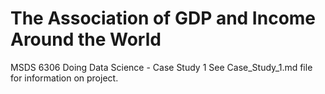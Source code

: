 # The Association of GDP and Income Around the World
MSDS 6306 Doing Data Science - Case Study 1
See Case_Study_1.md file for information on project.
